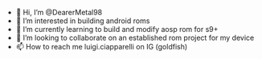 - 👋 Hi, I’m @DearerMetal98
- 👀 I’m interested in building android roms
- 🌱 I’m currently learning to build and modify aosp rom for s9+
- 💞️ I’m looking to collaborate on an established rom project for my device
- 📫 How to reach me luigi.ciapparelli on IG (goldfish)

<!---
DearerMetal98/DearerMetal98 is a ✨ special ✨ repository because its `README.md` (this file) appears on your GitHub profile.
You can click the Preview link to take a look at your changes.
--->
